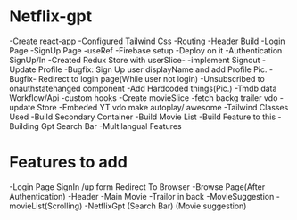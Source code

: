 # Netflix-gpt

-Create react-app
-Configured Tailwind Css
-Routing
-Header Build
-Login Page
-SignUp Page
-useRef
-Firebase setup
-Deploy on it
-Authentication SignUp/In
-Created Redux Store with userSlice-
-implement Signout
-Update Profile
-Bugfix: Sign Up user displayName and add Profile Pic.
-Bugfix- Redirect to login page(While user not login)
-Unsubscribed to onauthstatehanged component
-Add Hardcoded things(Pic.)
-Tmdb data Workflow/Api
-custom hooks
-Create movieSlice
-fetch backg trailer vdo
-update Store
-Embeded YT vdo make autoplay/ awesome
-Tailwind Classes Used
-Build Secondary Container
-Build Movie List
-Build Feature to this
-Building Gpt Search Bar
-Multilangual Features

# Features to add

-Login Page
SignIn /up form
Redirect To Browser
-Browse Page(After Authentication)
-Header
-Main Movie
-Trailor in back
-MovieSuggestion
-movieList(Scrolling)
-NetflixGpt
(Search Bar)
(Movie suggestion)
